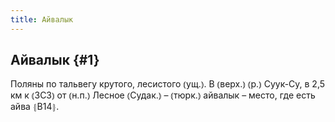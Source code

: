 ```yaml
---
title: Айвалык
---
```

## Айвалык {#1}

Поляны по тальвегу крутого, лесистого ⦅ущ.⦆. В ⦅верх.⦆ ⦅р.⦆ Суук-Су, в 2,5 км к ⦅ЗСЗ⦆ от ⦅н.п.⦆ Лесное ⦅Судак.⦆ – ⦅тюрк.⦆ айвалык – место, где есть айва ⦃В14⦄.
